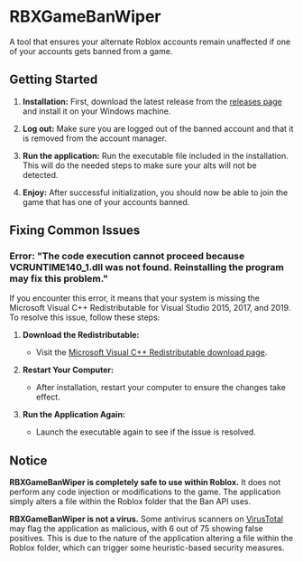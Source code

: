 # RBXGameBanWiper

A tool that ensures your alternate Roblox accounts remain unaffected if one of your accounts gets banned from a game.

## Getting Started

1. **Installation:** First, download the latest release from the [releases page](https://github.com/worldtoview/RBXGameBanWiper/releases) and install it on your Windows machine.

2. **Log out:** Make sure you are logged out of the banned account and that it is removed from the account manager.

3. **Run the application:** Run the executable file included in the installation. This will do the needed steps to make sure your alts will not be detected.

5. **Enjoy:** After successful initialization, you should now be able to join the game that has one of your accounts banned.

## Fixing Common Issues

### Error: "The code execution cannot proceed because VCRUNTIME140_1.dll was not found. Reinstalling the program may fix this problem."

If you encounter this error, it means that your system is missing the Microsoft Visual C++ Redistributable for Visual Studio 2015, 2017, and 2019. To resolve this issue, follow these steps:

1. **Download the Redistributable:**
   - Visit the [Microsoft Visual C++ Redistributable download page](https://www.microsoft.com/en-sg/download/details.aspx?id=48145).

2. **Restart Your Computer:**
   - After installation, restart your computer to ensure the changes take effect.

3. **Run the Application Again:**
   - Launch the executable again to see if the issue is resolved.

## Notice

**RBXGameBanWiper is completely safe to use within Roblox.** It does not perform any code injection or modifications to the game. The application simply alters a file within the Roblox folder that the Ban API uses.

**RBXGameBanWiper is not a virus.** Some antivirus scanners on [VirusTotal](https://www.virustotal.com/gui/file/267d7870c7c22d8a22ab292904551a8fcd40e900a842ff920208d89d127bd1ca?nocache=1) may flag the application as malicious, with 6 out of 75 showing false positives. This is due to the nature of the application altering a file within the Roblox folder, which can trigger some heuristic-based security measures.
